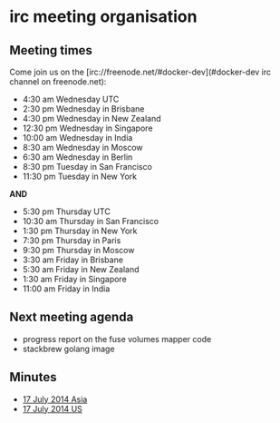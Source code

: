 # irc meeting organisation

## Meeting times

Come join us on the [irc://freenode.net/#docker-dev](#docker-dev irc channel on freenode.net):

 * 4:30 am Wednesday UTC
 * 2:30 pm Wednesday in Brisbane
 * 4:30 pm Wednesday in New Zealand
 * 12:30 pm Wednesday in Singapore
 * 10:00 am Wednesday in India
 * 8:30 am Wednesday in Moscow
 * 6:30 am Wednesday in Berlin
 * 8:30 pm Tuesday in San Francisco
 * 11:30 pm Tuesday in New York

__AND__ 

 * 5:30 pm Thursday UTC
 * 10:30 am Thursday in San Francisco
 * 1:30 pm Thursday in New York
 * 7:30 pm Thursday in Paris
 * 9:30 pm Thursday in Moscow
 * 3:30 am Friday in Brisbane
 * 5:30 am Friday in New Zealand
 * 1:30 am Friday in Singapore
 * 11:00 am Friday in India


## Next meeting agenda

- progress report on the fuse volumes mapper code
- stackbrew golang image

## Minutes


- [17 July 2014 Asia](docker-dev/17Jul2014.md)
- [17 July 2014 US](docker-dev/US17Jul2014.md)
